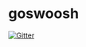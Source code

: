 # goswoosh

[![Gitter](https://badges.gitter.im/goswoosh/Lobby.svg)](https://gitter.im/goswoosh/Lobby?utm_source=badge&utm_medium=badge&utm_campaign=pr-badge&utm_content=badge)